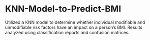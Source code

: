 # KNN-Model-to-Predict-BMI
Utilized a KNN model to determine whether individual modifiable and unmodifiable risk factors have an impact on a person’s BMI. Results analyzed using classification reports and confusion matrices.
